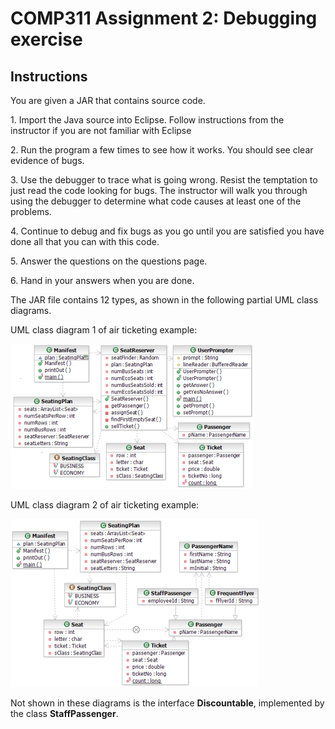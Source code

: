 # COMP311 Assignment 2: Debugging exercise

## Instructions

You are given a JAR that contains source code.

1\. Import the Java source into Eclipse. Follow instructions from the
instructor if you are not familiar with Eclipse

2\. Run the program a few times to see how it works. You should see
clear evidence of bugs.

3\. Use the debugger to trace what is going
wrong. Resist the temptation to just read the code looking for bugs.
The instructor will walk you through using the debugger to determine
what code causes at least one of the problems.

4\. Continue to debug and fix bugs as you go until you are satisfied
you have done all that you can with this code.

5\. Answer the questions on the questions page.

6\. Hand in your answers when you are done.

The JAR file contains 12 types, as shown in the following partial UML
class diagrams.

UML class diagram 1 of air ticketing example:

![](media/image1.png)

UML class diagram 2 of air ticketing
example:

![](media/image2.png)

Not shown in these diagrams is the interface **Discountable**,
implemented by the class **StaffPassenger**.
